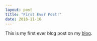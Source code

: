 ```yaml
---
layout: post
title: "First Ever Post!"
date: 2016-11-16
---
```


This is my first ever blog post on my [blog](jessejenks.github.io/blog).

